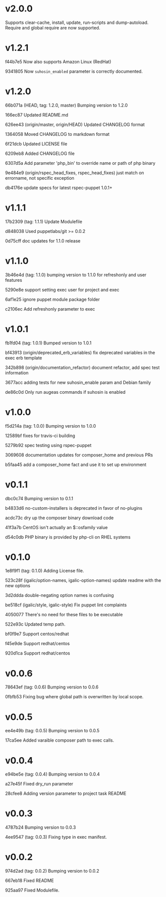 v2.0.0
======
Supports clear-cache, install, update, run-scripts and dump-autoload.
Require and global require are now supported.

v1.2.1
======
f44b7e5 Now also supports Amazon Linux (RedHat)

9341805 Now `suhosin_enabled` parameter is correctly documented.

v1.2.0
======
66b071a (HEAD, tag: 1.2.0, master) Bumping version to 1.2.0

166ec87 Updated README.md

626ee43 (origin/master, origin/HEAD) Updated CHANGELOG format

1364058 Moved CHANGELOG to markdown format

6f21dcb Updated LICENSE file

6209eb8 Added CHANGELOG file

6307d5a Add parameter 'php_bin' to override name or path of php binary

9e484e9 (origin/rspec_head_fixes, rspec_head_fixes) just match on errorname, not specific exception

db4176e update specs for latest rspec-puppet 1.0.1+

v1.1.1
======
17b2309 (tag: 1.1.1) Update Modulefile

d848038 Used puppetlabs/git >= 0.0.2

0d75cff doc updates for 1.1.0 release

v1.1.0
======
3b46e4d (tag: 1.1.0) bumping version to 1.1.0 for refreshonly and user features

5290e8e support setting exec user for project and exec

6af1e25 ignore puppet module package folder

c2106ec Add refreshonly parameter to exec

v1.0.1
======
fb1fd04 (tag: 1.0.1) Bumped version to 1.0.1

bf43913 (origin/deprecated_erb_variables) fix deprecated variables in the exec erb template

342b898 (origin/documentation_refactor) document refactor, add spec test information

3677acc adding tests for new suhosin_enable param and Debian family

de86c0d Only run augeas commands if suhosin is enabled

v1.0.0
======
f5d214a (tag: 1.0.0) Bumping version to 1.0.0

12589bf fixes for travis-ci building

5279b92 spec testing using rspec-puppet

3069608 documentation updates for composer_home and previous PRs

b5faa45 add a composer_home fact and use it to set up environment

v0.1.1
======
dbc0c74 Bumping version to 0.1.1

b4833d6 no-custom-installers is deprecated in favor of no-plugins

acdc73c dry up the composer binary download code

41f3a7b CentOS isn't actually an $::osfamily value

d54c0db PHP binary is provided by php-cli on RHEL systems

v0.1.0
======
1e8f9f1 (tag: 0.1.0) Adding License file.

523c28f (igalic/option-names, igalic-option-names) update readme with the new options

3d2ddda double-negating option names is confusing

be518cf (igalic/style, igalic-style) Fix puppet lint complaints

4050077 There's no need for these files to be executable

522e93c Updated temp path.

bf0f9e7 Support centos/redhat

f45e9de Support redhat/centos

920d1ca Support redhat/centos

v0.0.6
======
78643ef (tag: 0.0.6) Bumping version to 0.0.6

0fbfb53 Fixing bug where global path is overwritten by local scope.

v0.0.5
======
ee4e49b (tag: 0.0.5) Bumping version to 0.0.5

17ca5ee Added varaible composer path to exec calls.

v0.0.4
======
e94be5e (tag: 0.0.4) Bumping version to 0.0.4

a27e45f Fixed dry_run parameter

28cfee8 Adding version parameter to project task README

v0.0.3
======
4787b24 Bumping version to 0.0.3

4ee9547 (tag: 0.0.3) Fixing type in exec manifest.

v0.0.2
======
974d2ad (tag: 0.0.2) Bumping version to 0.0.2

667eb18 Fixed README

925aa97 Fixed Modulefile.
